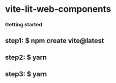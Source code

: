 # vite-lit-web-components

### Getting started

## step1: $ npm create vite@latest

## step2: $ yarn

## step3: $ yarn
